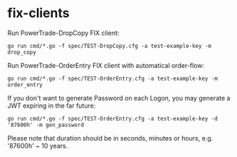 # fix-clients
Run PowerTrade-DropCopy FIX client:
```
go run cmd/*.go -f spec/TEST-DropCopy.cfg -a test-example-key -m drop_copy
```

Run PowerTrade-OrderEntry FIX client with automatical order-flow:
```
go run cmd/*.go -f spec/TEST-OrderEntry.cfg -a test-example-key -m order_entry
```

If you don't want to generate Password on each Logon, you may generate a JWT expiring in the far future:
```
go run cmd/*.go -f spec/TEST-OrderEntry.cfg -a test-example-key -d '87600h' -m gen_password
```
Please note that duration should be in seconds, minutes or hours, e.g. '87600h' ~ 10 years.
